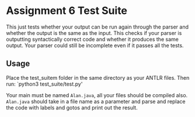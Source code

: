 # Assignment 6 Test Suite

This just tests whether your output can be run again through the parser and whether the output is the same as the input. This checks if your parser is outputting syntactically correct code and whether it produces the same output. Your parser could still be incomplete even if it passes all the tests.


## Usage 
Place the test_suitem folder in the same directory as your ANTLR files. Then run:
`python3 test_suite/test.py'

Your main must be named `Alan.java`, all your files should be compiled also. `Alan.java` should take in a file name as a parameter and parse and replace the code with labels and gotos and print out the result.